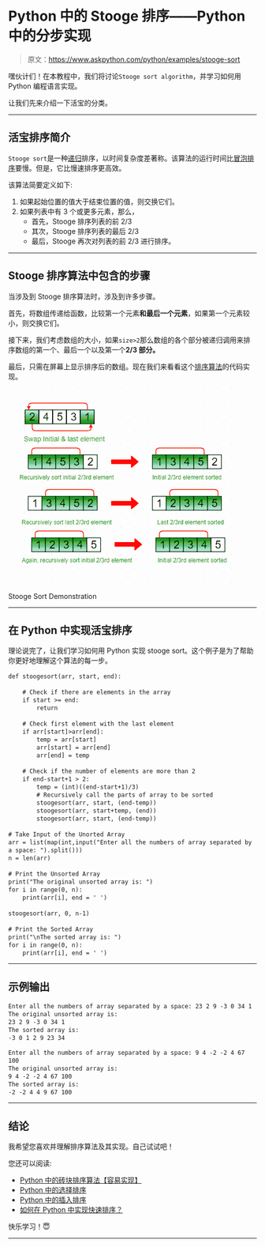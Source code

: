 # Python 中的 Stooge 排序——Python 中的分步实现

> 原文：<https://www.askpython.com/python/examples/stooge-sort>

嘿伙计们！在本教程中，我们将讨论`Stooge sort algorithm`，并学习如何用 Python 编程语言实现。

让我们先来介绍一下活宝的分类。

* * *

## 活宝排序简介

`Stooge sort`是一种[递归](https://www.askpython.com/python/python-recursion-function)排序，以时间复杂度差著称。该算法的运行时间比[冒泡排序](https://www.askpython.com/python/examples/bubble-sort-in-python)要慢。但是，它比慢速排序更高效。

该算法简要定义如下:

1.  如果起始位置的值大于结束位置的值，则交换它们。
2.  如果列表中有 3 个或更多元素，那么，
    *   首先，Stooge 排序列表的前 2/3
    *   其次，Stooge 排序列表的最后 2/3
    *   最后，Stooge 再次对列表的前 2/3 进行排序。

* * *

## Stooge 排序算法中包含的步骤

当涉及到 Stooge 排序算法时，涉及到许多步骤。

首先，将数组传递给函数，比较第一个元素**和最后一个元素**，如果第一个元素较小，则交换它们。

接下来，我们考虑数组的大小，如果`size>2`那么数组的各个部分被递归调用来排序数组的第一个、最后一个以及第一个**2/3 部分。**

最后，只需在屏幕上显示排序后的数组。现在我们来看看这个[排序算法](https://www.askpython.com/python/sorting-techniques-in-numpy)的代码实现。

![Stooge Sort Demonstration](img/9ea1e0869094316ae86f92d97e0b8d2e.png)

Stooge Sort Demonstration

* * *

## 在 Python 中实现活宝排序

理论说完了，让我们学习如何用 Python 实现 stooge sort。这个例子是为了帮助你更好地理解这个算法的每一步。

```
def stoogesort(arr, start, end): 

    # Check if there are elements in the array
    if start >= end: 
        return

    # Check first element with the last element
    if arr[start]>arr[end]: 
        temp = arr[start] 
        arr[start] = arr[end] 
        arr[end] = temp 

    # Check if the number of elements are more than 2
    if end-start+1 > 2: 
        temp = (int)((end-start+1)/3) 
        # Recursively call the parts of array to be sorted
        stoogesort(arr, start, (end-temp)) 
        stoogesort(arr, start+temp, (end)) 
        stoogesort(arr, start, (end-temp)) 

# Take Input of the Unorted Array
arr = list(map(int,input("Enter all the numbers of array separated by a space: ").split()))
n = len(arr)

# Print the Unsorted Array
print("The original unsorted array is: ")
for i in range(0, n): 
    print(arr[i], end = ' ')

stoogesort(arr, 0, n-1) 

# Print the Sorted Array
print("\nThe sorted array is: ")
for i in range(0, n): 
    print(arr[i], end = ' ')

```

* * *

## 示例输出

```
Enter all the numbers of array separated by a space: 23 2 9 -3 0 34 1
The original unsorted array is: 
23 2 9 -3 0 34 1 
The sorted array is: 
-3 0 1 2 9 23 34 

```

```
Enter all the numbers of array separated by a space: 9 4 -2 -2 4 67 100
The original unsorted array is: 
9 4 -2 -2 4 67 100 
The sorted array is: 
-2 -2 4 4 9 67 100 

```

* * *

## 结论

我希望您喜欢并理解排序算法及其实现。自己试试吧！

您还可以阅读:

*   [Python 中的砖块排序算法【容易实现】](https://www.askpython.com/python/examples/brick-sort-algorithm)
*   [Python 中的选择排序](https://www.askpython.com/python/selection-sort-in-python)
*   [Python 中的插入排序](https://www.askpython.com/python/examples/insertion-sort-in-python)
*   [如何在 Python 中实现快速排序？](https://www.askpython.com/python/examples/quicksort-algorithm)

快乐学习！😇

* * *